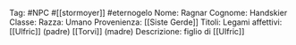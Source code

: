 Tag: #NPC #[[stormoyer]] #eternogelo 
Nome: Ragnar
Cognome: Handskier
Classe: 
Razza: Umano
Provenienza: [[Siste Gerde]]
Titoli: 
Legami affettivi: [[Ulfric]] (padre) [[Torvi]] (madre)
Descrizione: figlio di [[Ulfric]]
